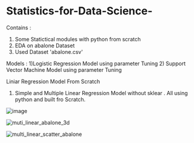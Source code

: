 # Statistics-for-Data-Science-

Contains :
1) Some Statictical modules with python from scratch 
2) EDA on abalone Dataset
3) Used Dataset 'abalone.csv'


Models :
1)Logistic Regression Model using parameter Tuning
2) Support Vector Machine Model using parameter Tuning

Liniar Regression Model From Scratch
1) Simple and Multiple Linear Regression Model without sklear . All using python and built fro Scratch.


![image](https://user-images.githubusercontent.com/54597147/122651189-f6085300-d158-11eb-8706-24e348e1ec54.png)

![muti_linear_abalone_3d](https://user-images.githubusercontent.com/54597147/122651227-48497400-d159-11eb-8ae4-77a2e3e06f29.png)

![multi_linear_scatter_abalone](https://user-images.githubusercontent.com/54597147/122651236-51d2dc00-d159-11eb-9eb0-22b80a71e8bc.png)

